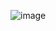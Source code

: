 ![image](https://user-images.githubusercontent.com/106908/123812491-18efef80-d92f-11eb-9c33-31cab0ac69a5.png)
